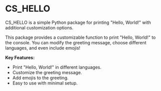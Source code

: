 # CS_HELLO

CS_HELLO is a simple Python package for printing "Hello, World!" with additional customization options.

This package provides a customizable function to print "Hello, World!" to the console. You can modify the greeting message, choose different languages, and even include emojis!

**Key Features:**
- Print "Hello, World!" in different languages.
- Customize the greeting message.
- Add emojis to the greeting.
- Easy to use with minimal setup.
